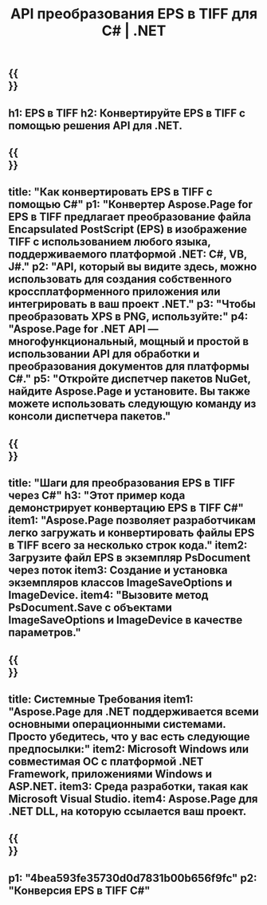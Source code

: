 ﻿---
translation: true
template: /_templates/_conversion-child-net.md
title: API преобразования EPS в TIFF для C# | .NET
url: /net/conversion/eps-to-tiff/
description: Пример кода для преобразования EPS в TIFF C#. Используйте пример кода API для пакетного преобразования файлов EPS в TIFF в VB.NET, Asp.NET или любом приложении на основе .NET.
informat: EPS
outformat: TIFF
otherformats: XPS PS
---

{{<section banner>}}
---
h1: EPS в TIFF
h2: Конвертируйте EPS в TIFF с помощью решения API для .NET.
---

{{<section overview>}}
---
title: "Как конвертировать EPS в TIFF с помощью C#"
p1: "Конвертер Aspose.Page for EPS в TIFF предлагает преобразование файла Encapsulated PostScript (EPS) в изображение TIFF с использованием любого языка, поддерживаемого платформой .NET: C#, VB, J#."
p2: "API, который вы видите здесь, можно использовать для создания собственного кроссплатформенного приложения или интегрировать в ваш проект .NET."
p3: "Чтобы преобразовать XPS в PNG, используйте:"
p4: "Aspose.Page for .NET API — многофункциональный, мощный и простой в использовании API для обработки и преобразования документов для платформы C#."
p5: "Откройте диспетчер пакетов NuGet, найдите Aspose.Page и установите. Вы также можете использовать следующую команду из консоли диспетчера пакетов."
---

{{<section feature1>}}
---
title: "Шаги для преобразования EPS в TIFF через C#"
h3: "Этот пример кода демонстрирует конвертацию EPS в TIFF C#"
item1: "Aspose.Page позволяет разработчикам легко загружать и конвертировать файлы EPS в TIFF всего за несколько строк кода."
item2: Загрузите файл EPS в экземпляр PsDocument через поток
item3: Создание и установка экземпляров классов ImageSaveOptions и ImageDevice.
item4: "Вызовите метод PsDocument.Save с объектами ImageSaveOptions и ImageDevice в качестве параметров."
---

{{<section feature2>}}
---
title: Системные Требования
item1: "Aspose.Page для .NET поддерживается всеми основными операционными системами. Просто убедитесь, что у вас есть следующие предпосылки:"
item2: Microsoft Windows или совместимая ОС с платформой .NET Framework, приложениями Windows и ASP.NET.
item3: Среда разработки, такая как Microsoft Visual Studio.
item4: Aspose.Page для .NET DLL, на которую ссылается ваш проект.
---

{{<section gist>}}
---
p1: "4bea593fe35730d0d7831b00b656f9fc"
p2: "Конверсия EPS в TIFF C#"
---


